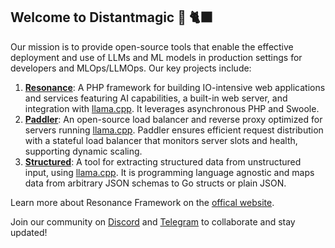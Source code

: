 ## Welcome to Distantmagic 👋 🐈‍⬛

Our mission is to provide open-source tools that enable the effective deployment and use of LLMs and ML models in production settings for developers and MLOps/LLMOps. Our key projects include:

1. [**Resonance**](https://github.com/distantmagic/resonance): A PHP framework for building IO-intensive web applications and services featuring AI capabilities, a built-in web server, and integration with [llama.cpp](https://github.com/ggerganov/llama.cpp). It leverages asynchronous PHP and Swoole.
2. [**Paddler**](https://github.com/distantmagic/paddler): An open-source load balancer and reverse proxy optimized for servers running [llama.cpp](https://github.com/ggerganov/llama.cpp). Paddler ensures efficient request distribution with a stateful load balancer that monitors server slots and health, supporting dynamic scaling.
3. [**Structured**](https://github.com/distantmagic/structured): A tool for extracting structured data from unstructured input, using [llama.cpp](https://github.com/ggerganov/llama.cpp). It is programming language agnostic and maps data from arbitrary JSON schemas to Go structs or plain JSON.

Learn more about Resonance Framework on the [offical website](https://resonance.distantmagic.com/).

Join our community on [Discord](https://discord.gg/kysUzFqSCK) and [Telegram](https://t.me/+AQiDhKlsNBRjMmU0) to collaborate and stay updated!
